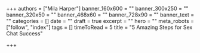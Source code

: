 +++
authors = ["Mila Harper"]
banner_160x600 = ""
banner_300x250 = ""
banner_320x50 = ""
banner_468x60 = ""
banner_728x90 = ""
banner_text = ""
categories = []
date = ""
draft = true
excerpt = ""
hero = ""
meta_robots = ["follow", "index"]
tags = []
timeToRead = 5
title = "5 Amazing Steps for Sex Chat Success"

+++
